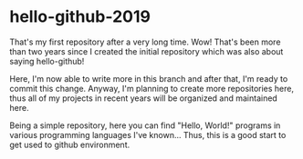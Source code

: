 # hello-github-2019
That's my first repository after a very long time. Wow! That's been more than two years since I created the initial repository which was also about saying hello-github!

Here, I'm now able to write more in this branch and after that, I'm ready to commit this change.
Anyway, I'm planning to create more repositories here, thus all of my projects in recent years will be organized and maintained here.

Being a simple repository, here you can find "Hello, World!" programs in various programming languages I've known... Thus, this is a good start to get used to github environment.
